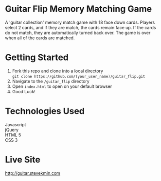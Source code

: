 # Guitar Flip Memory Matching Game 
A 'guitar collection' memory match game with 18 face down cards.  Players select 2 cards, and if they are match, the cards remain face up.  If the cards do not match, they are automatically turned back over.  The game is over when all of the cards are matched.  

# Getting Started
1. Fork this repo and clone into a local directory   
  `git clone https://github.com/(your_user_name)/guitar_flip.git`
2. Navigate to the `/guitar_flip` directory
3. Open `index.html` to open on your default browser
4. Good Luck!

# Technologies Used
Javascript   
jQuery  
HTML 5  
CSS 3  

# Live Site 
http://guitar.stevekmin.com
